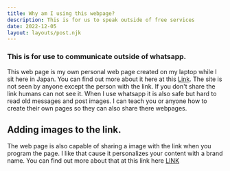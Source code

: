 ```yaml
---
title: Why am I using this webpage?
description: This is for us to speak outside of free services
date: 2022-12-05
layout: layouts/post.njk
---
```




### This is for use to communicate outside of whatsapp.

This web page is my own personal web page created on my laptop while I sit here in Japan. You can find out more about it 
here at this [Link](https://www.11ty.dev). The site is not seen by anyone except the person with the link. If you don't share the link 
humans can not see it. When I use whatsapp it is also safe but hard to read old messages and post images. I can teach you or anyone how to 
create their own pages so they can also share there webpages. 

## Adding images to the link. 

The web page is also capable of sharing a image with the link when you program the page. I like that cause it personalizes your content with a brand name.
You can find out more about that at this link here [LINK](https://www.semrush.com/blog/open-graph/)

